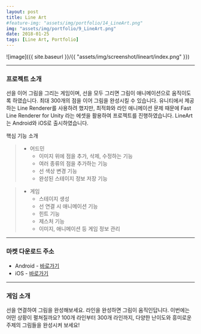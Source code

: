 ```yaml
---
layout: post
title: Line Art
#feature-img: "assets/img/portfolio/14_LineArt.png"
img: "assets/img/portfolio/9_LineArt.png"
date: 2018-01-25
tags: [Line Art, Portfolio]
---
```


![image]({{ site.baseurl }}/{{ "assets/img/screenshot/lineart/index.png" }}) 

---

### 프로젝트 소개

선을 이어 그림을 그리는 게임이며, 선을 모두 그리면 그림이 애니메이션으로 움직이도록 하였습니다. 최대 300개의 점을 이어 그림을 완성시킬 수 있습니다. 유니티에서 제공하는 Line Renderer를 사용하려 했지만, 최적화와 라인 애니메이션 문제 때문에 Fast Line Renderer for Unity 라는 에셋을 활용하여 프로젝트를 진행하였습니다. LineArt는 Android와 iOS로 출시하였습니다.

핵심 기능 소개

> * 어드민
>    * 이미지 위에 점을 추가, 삭제, 수정하는 기능
>    * 여러 종류의 점을 추가하는 기능
>    * 선 색상 변경 기능
>    * 완성된 스테이지 정보 저장 기능

>* 게임
>    * 스테이지 생성
>    * 선 연결 시 애니메이션 기능
>    * 힌트 기능
>    * 제스처 기능
>    * 이미지, 애니메이션 등 게임 정보 관리

---

### 마켓 다운로드 주소

* Android - [바로가기](https://play.google.com/store/apps/details?id=com.gamefox.lineart)
* iOS - [바로가기](https://itunes.apple.com/us/app/line-art-puzzle/id1340124051?ls=1&mt=8)

---

### 게임 소개

선을 연결하여 그림을 완성해보세요. 
라인을 완성하면 그림이 움직인답니다.
이번에는 어떤 상황이 펼쳐질까요?
100개 라인부터 300개 라인까지, 다양한 난이도와 흥미로운 주제의 그림들을 완성시켜 보세요!




